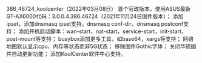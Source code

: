 386_46724_koolcenter（2022年03月08日）
首个官改版本，使用ASUS最新GT-AX6000代码：3.0.0.4.386.46724（2021年11月24日固件版本）；
添加ipset，添加dnsmasq ipset支持，dnsmasq conf-dir，dnsmasq postconf支持；
添加开机启动脚本：wan-start，nat-start，service-start，init-start，post-mount等支持；
busybox添加更多工具，如base64，xargs等支持；
网络地图默认显示cpu、内存等状态而非5G状态；
移除固件Gothic字体；
关闭华硕固件自动更新功能；
添加KoolCenter软件中心支持。